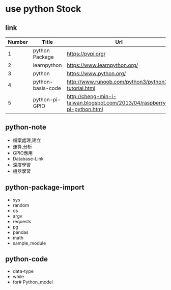 # use python Stock

## link
Number | Title | Url
-------|-------|-------
1 | python Package | https://pypi.org/
2 | learnpython | https://www.learnpython.org/ 
3 | python | https://www.python.org/
4 | python-basis-code | http://www.runoob.com/python3/python3-tutorial.html
5 | python-pi-GPIO | http://cheng-min-i-taiwan.blogspot.com/2013/04/raspberry-pi-python.html

## python-note
- 檔案處理,建立
- 運算,分析
- GPIO應用 
- Database-Link 
- 深度學習
- 機器學習

## python-package-import
- sys 
- random
- os
- argv
- requests
- pg
- pandas
- math
- sample_module

## python-code
- data-type
- while
- for# Python_model
